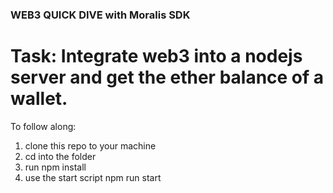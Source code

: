 ### WEB3 QUICK DIVE with Moralis SDK

# Task: Integrate web3 into a nodejs server and get the ether balance of a wallet. 

To follow along:
1. clone this repo to your machine 
2. cd into the folder 
3. run npm install
4. use the start script npm run start